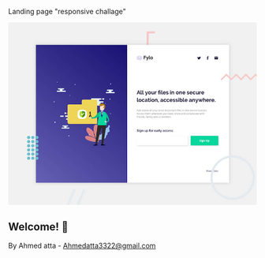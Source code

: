 Landing page "responsive challage"

![Header/intro section for the Beta sign up split layout](./design/desktop-preview.jpg)

## Welcome! 👋
By Ahmed atta - Ahmedatta3322@gmail.com 
